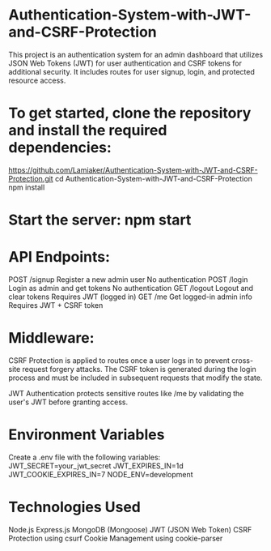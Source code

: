 # Authentication-System-with-JWT-and-CSRF-Protection
This project is an authentication system for an admin dashboard that utilizes JSON Web Tokens (JWT) for user authentication and CSRF tokens for additional security. It includes routes for user signup, login, and protected resource access.
# To get started, clone the repository and install the required dependencies:
https://github.com/Lamiaker/Authentication-System-with-JWT-and-CSRF-Protection.git
cd Authentication-System-with-JWT-and-CSRF-Protection
npm install
# Start the server: npm start
# API Endpoints:
POST	/signup	Register a new admin user	No authentication
POST	/login	Login as admin and get tokens	No authentication
GET	/logout	Logout and clear tokens	Requires JWT (logged in)
GET	/me	Get logged-in admin info	Requires JWT + CSRF token
# Middleware:
CSRF Protection is applied to routes once a user logs in to prevent cross-site request forgery attacks. The CSRF token is generated during the login process and must be included in subsequent requests that modify the state.

JWT Authentication protects sensitive routes like /me by validating the user's JWT before granting access.

# Environment Variables
Create a .env file with the following variables:
JWT_SECRET=your_jwt_secret
JWT_EXPIRES_IN=1d
JWT_COOKIE_EXPIRES_IN=7
NODE_ENV=development
# Technologies Used
Node.js
Express.js
MongoDB (Mongoose)
JWT (JSON Web Token)
CSRF Protection using csurf
Cookie Management using cookie-parser

